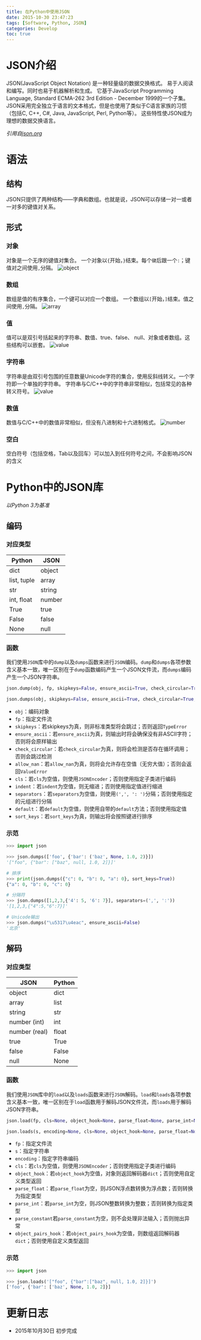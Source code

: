 ```yaml
---
title: 在Python中使用JSON
date: 2015-10-30 23:47:23
tags: [Software, Python, JSON]
categories: Develop
toc: true
---
```

# JSON介绍
JSON(JavaScript Object Notation) 是一种轻量级的数据交换格式。 易于人阅读和编写。同时也易于机器解析和生成。 它基于JavaScript Programming Language, Standard ECMA-262 3rd Edition - December 1999的一个子集。 JSON采用完全独立于语言的文本格式，但是也使用了类似于C语言家族的习惯（包括C, C++, C#, Java, JavaScript, Perl, Python等）。 这些特性使JSON成为理想的数据交换语言。

*引用自[json.org](http://www.json.org/json-zh.html)*

<!-- more -->

# 语法

## 结构

JSON只提供了两种结构——字典和数组。也就是说，JSON可以存储一对一或者一对多的键值对关系。

## 形式

### 对象
对象是一个无序的键值对集合。
一个对象以`{`开始，`}`结束。每个`键`后跟一个`:`；键值对之间使用`,`分隔。
![object](/imgs/develop/object.gif)

### 数组
数组是值的有序集合，一个键可以对应一个数组。
一个数组以`[`开始，`]`结束。值之间使用`,`分隔。
![array](/imgs/develop/array.gif)

### 值
值可以是双引号括起来的字符串、数值、true、false、 null、对象或者数组。这些结构可以嵌套。
![value](/imgs/develop/value.gif)

### 字符串
字符串是由双引号包围的任意数量Unicode字符的集合，使用反斜线转义。一个字符即一个单独的字符串。
字符串与C/C++中的字符串非常相似，包括常见的各种转义符号。
![value](/imgs/develop/string.gif)

### 数值
数值与C/C++中的数值非常相似，但没有八进制和十六进制格式。
![number](/imgs/develop/number.gif)

### 空白
空白符号（包括空格，Tab以及回车）可以加入到任何符号之间，不会影响JSON的含义

# Python中的JSON库
*以Python 3为基准*


## 编码

### 对应类型

Python |  JSON
--|--
dict  |  object
list, tuple | array
str| string
int, float| number
True  |  true
False  | false
None   | null

### 函数
我们使用`JSON`库中的`dump`以及`dumps`函数来进行`JSON`编码。`dump`和`dumps`各项参数含义基本一致，唯一区别在于`dump`函数编码产生一个JSON文件流，而`dumps`编码产生一个JSON字符串。

```python
json.dump(obj, fp, skipkeys=False, ensure_ascii=True, check_circular=True, allow_nan=True, cls=None, indent=None, separators=None, default=None, sort_keys=False, **kw)

json.dumps(obj, skipkeys=False, ensure_ascii=True, check_circular=True, allow_nan=True, cls=None, indent=None, separators=None, default=None, sort_keys=False, **kw)
```

- `obj`：编码对象
- `fp`：指定文件流
- `skipkeys`：若skipkeys为真，则非标准类型将会跳过；否则返回`TypeError`
- `ensure_ascii`：若`ensure_ascii`为真，则输出时将会确保没有非ASCII字符；否则将会原样输出
- `check_circular`：若`check_circular`为真，则将会检测是否存在循环调用；否则会跳过检测
- `allow_nan`：若`allow_nan`为真，则将会允许存在空值（无穷大值）；否则会返回`ValueError`
- `cls`：若`cls`为空值，则使用`JSONEncoder`；否则使用指定子类进行编码
- `indent`：若`indent`为空值，则无缩进；否则使用指定值进行缩进
- `separators`：若`separators`为空值，则使用`(',', ': ')`分隔；否则使用指定的元组进行分隔
- `default`：若`default`为空值，则使用自带的`default`方法；否则使用指定值
- `sort_keys`：若`sort_keys`为真，则输出将会按照键进行排序

### 示范

```python
>>> import json

>>> json.dumps(['foo', {'bar': ('baz', None, 1.0, 2)}])
'["foo", {"bar": ["baz", null, 1.0, 2]}]'

# 排序
>>> print(json.dumps({"c": 0, "b": 0, "a": 0}, sort_keys=True))
{"a": 0, "b": 0, "c": 0}

# 分隔符
>>> json.dumps([1,2,3,{'4': 5, '6': 7}], separators=(',', ':'))
'[1,2,3,{"4":5,"6":7}]'

# Unicode输出
>>> json.dumps("\u5317\u4eac", ensure_ascii=False)
'北京'
```

## 解码

### 对应类型

JSON | Python
-- | --
object | dict
array  | list
string | str
number (int)  |  int
number (real) |  float
true  |  True
false |  False
null  |  None

### 函数
我们使用`JSON`库中的`load`以及`loads`函数来进行`JSON`解码。`load`和`loads`各项参数含义基本一致，唯一区别在于`load`函数用于解码JSON文件流，而`loads`用于解码JSON字符串。

```python
json.load(fp, cls=None, object_hook=None, parse_float=None, parse_int=None, parse_constant=None, object_pairs_hook=None, **kw)

json.loads(s, encoding=None, cls=None, object_hook=None, parse_float=None, parse_int=None, parse_constant=None, object_pairs_hook=None, **kw)
```

- `fp`：指定文件流
- `s`：指定字符串
- `encoding`：指定字符串编码
- `cls`：若`cls`为空值，则使用`JSONEncoder`；否则使用指定子类进行编码
- `object_hook`：若`object_hook`为空值，对象则返回解码器`dict`；否则使用自定义类型返回
- `parse_float`：若`parse_float`为空，则JSON浮点数转换为浮点数；否则转换为指定类型
- `parse_int`：若`parse_int`为空，则JSON整数转换为整数；否则转换为指定类型
- `parse_constant`若`parse_constant`为空，则不会处理非法输入；否则抛出异常
- `object_pairs_hook`：若`object_pairs_hook`为空值，则数组返回解码器`dict`；否则使用自定义类型返回

### 示范

```python
>>> import json

>>> json.loads('["foo", {"bar":["baz", null, 1.0, 2]}]')
['foo', {'bar': ['baz', None, 1.0, 2]}]
```

# 更新日志
- 2015年10月30日 初步完成